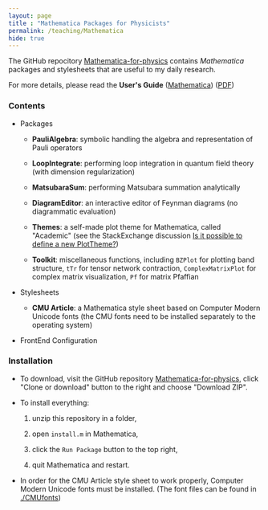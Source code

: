 ```yaml
---
layout: page 
title : "Mathematica Packages for Physicists"
permalink: /teaching/Mathematica
hide: true
---
```


The GitHub repocitory [Mathematica-for-physics](https://github.com/EverettYou/Mathematica-for-physics) contains *Mathematica* packages and stylesheets that are useful to my daily research.

For more details, please read the **User's Guide** ([Mathematica]({{site.baseurl}}/teaching/Mathematica/Guide.nb)) ([PDF]({{site.baseurl}}/teaching/Mathematica/Guide.pdf))

### Contents

- Packages

  - **PauliAlgebra**: symbolic handling the algebra and representation of Pauli operators
  
  - **LoopIntegrate**: performing loop integration in quantum field theory (with dimension regularization)
  
  - **MatsubaraSum**: performing Matsubara summation analytically
  
  - **DiagramEditor**: an interactive editor of Feynman diagrams (no diagrammatic evaluation)
  
  - **Themes**: a self-made plot theme for Mathematica, called "Academic" (see the StackExchange discussion [Is it possible to define a new PlotTheme?](https://mathematica.stackexchange.com/questions/54545/is-it-possible-to-define-a-new-plottheme))
  
  - **Toolkit**: miscellaneous functions, including `BZPlot` for plotting band structure, `tTr` for tensor network contraction, `ComplexMatrixPlot` for complex matrix visualization, `Pf` for matrix Pfaffian
  
- Stylesheets

  - **CMU Article**: a Mathematica style sheet based on Computer Modern Unicode fonts (the CMU fonts need to be installed separately to the operating system)
  
- FrontEnd Configuration

### Installation 

- To download, visit the GitHub repository [Mathematica-for-physics](https://github.com/EverettYou/Mathematica-for-physics), click "Clone or download" button to the right and choose "Download ZIP".

- To install everything:

  1. unzip this repository in a folder,

  2. open `install.m` in Mathematica,

  3. click the `Run Package` button to the top right,

  4. quit Mathematica and restart.

- In order for the CMU Article style sheet to work properly, Computer Modern Unicode fonts must be installed. (The font files can be found in [./CMUfonts](https://github.com/EverettYou/Mathematica-for-physics/tree/master/CMUfonts))



